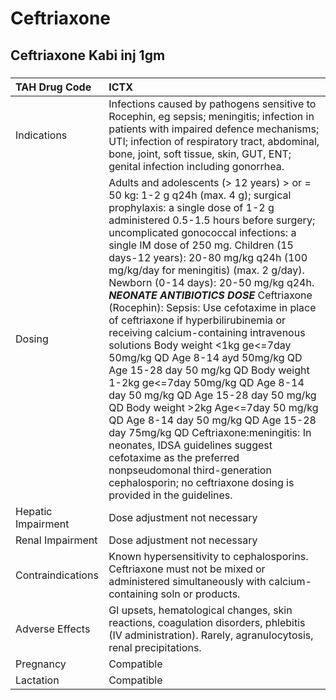 # Ceftriaxone

## Ceftriaxone Kabi inj 1gm

##### 

| TAH Drug Code      | ICTX                                                                                                                                                                                                                                                                                                                                                                                                                                                                                                                                                                                                                                                                                                                                                                                                                                                                                                                                                                                                                                    |
|:-------------------|:----------------------------------------------------------------------------------------------------------------------------------------------------------------------------------------------------------------------------------------------------------------------------------------------------------------------------------------------------------------------------------------------------------------------------------------------------------------------------------------------------------------------------------------------------------------------------------------------------------------------------------------------------------------------------------------------------------------------------------------------------------------------------------------------------------------------------------------------------------------------------------------------------------------------------------------------------------------------------------------------------------------------------------------|
| Indications        | Infections caused by pathogens sensitive to Rocephin, eg sepsis; meningitis; infection in patients with impaired defence mechanisms; UTI; infection of respiratory tract, abdominal, bone, joint, soft tissue, skin, GUT, ENT; genital infection including gonorrhea.                                                                                                                                                                                                                                                                                                                                                                                                                                                                                                                                                                                                                                                                                                                                                                   |
| Dosing             | Adults and adolescents (> 12 years) > or = 50 kg: 1-2 g q24h (max. 4 g); surgical prophylaxis: a single dose of 1-2 g administered 0.5-1.5 hours before surgery; uncomplicated gonococcal infections: a single IM dose of 250 mg. Children (15 days-12 years): 20-80 mg/kg q24h (100 mg/kg/day for meningitis) (max. 2 g/day). Newborn (0-14 days): 20-50 mg/kg q24h. *****NEONATE ANTIBIOTICS DOSE***** Ceftriaxone (Rocephin): Sepsis: Use cefotaxime in place of ceftriaxone if hyperbilirubinemia or receiving calcium-containing intravenous solutions Body weight <1kg ge<=7day 50mg/kg QD  Age 8-14 ayd 50mg/kg QD  Age 15-28 day 50 mg/kg QD Body weight 1-2kg ge<=7day 50mg/kg QD  Age 8-14 day 50 mg/kg QD  Age 15-28 day 50 mg/kg QD Body weight >2kg Age<=7day 50 mg/kg QD  Age 8-14 day 50 mg/kg QD  Age 15-28 day 75mg/kg QD Ceftriaxone:meningitis: In neonates, IDSA guidelines suggest cefotaxime as the preferred nonpseudomonal third-generation cephalosporin; no ceftriaxone dosing is provided in the guidelines. |
| Hepatic Impairment | Dose adjustment not necessary                                                                                                                                                                                                                                                                                                                                                                                                                                                                                                                                                                                                                                                                                                                                                                                                                                                                                                                                                                                                           |
| Renal Impairment   | Dose adjustment not necessary                                                                                                                                                                                                                                                                                                                                                                                                                                                                                                                                                                                                                                                                                                                                                                                                                                                                                                                                                                                                           |
| Contraindications  | Known hypersensitivity to cephalosporins. Ceftriaxone must not be mixed or administered simultaneously with calcium-containing soln or products.                                                                                                                                                                                                                                                                                                                                                                                                                                                                                                                                                                                                                                                                                                                                                                                                                                                                                        |
| Adverse Effects    | GI upsets, hematological changes, skin reactions, coagulation disorders, phlebitis (IV administration). Rarely, agranulocytosis, renal precipitations.                                                                                                                                                                                                                                                                                                                                                                                                                                                                                                                                                                                                                                                                                                                                                                                                                                                                                  |
| Pregnancy          | Compatible                                                                                                                                                                                                                                                                                                                                                                                                                                                                                                                                                                                                                                                                                                                                                                                                                                                                                                                                                                                                                              |
| Lactation          | Compatible                                                                                                                                                                                                                                                                                                                                                                                                                                                                                                                                                                                                                                                                                                                                                                                                                                                                                                                                                                                                                              |

